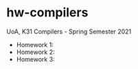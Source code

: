 # hw-compilers
UoA, K31 Compilers - Spring Semester 2021

- Homework 1: 
- Homework 2: 
- Homework 3:
